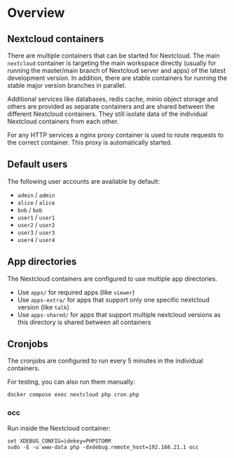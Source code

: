 # Overview

## Nextcloud containers

There are multiple containers that can be started for Nextcloud. The main `nextcloud` container is targeting the main workspace directly (usually for running the master/main branch of Nextcloud server and apps) of the latest development version. In addition, there are stable containers for running the stable major version branches in parallel.

Additional services like databases, redis cache, minio object storage and others are provided as separate containers and are shared between the different Nextcloud containers. They still isolate data of the individual Nextcloud containers from each other.

For any HTTP services a nginx proxy container is used to route requests to the correct container. This proxy is automatically started.

## Default users

The following user accounts are available by default:

- `admin` / `admin`
- `alice` / `alice`
- `bob` / `bob`
- `user1` / `user1`
- `user2` / `user2`
- `user3` / `user3`
- `user4` / `user4`

## App directories

The Nextcloud containers are configured to use multiple app directories.

- Use `apps/` for required apps (like `viewer`)
- Use `apps-extra/` for apps that support only one specific nextcloud version (like `talk`)
- Use `apps-shared/` for apps that support multiple nextcloud versions as this directory is shared between all containers

## Cronjobs

The cronjobs are configured to run every 5 minutes in the individual containers.

For testing, you can also run them manually:

```bash
docker compose exec nextcloud php cron.php
```

### occ

Run inside the Nextcloud container:

```
set XDEBUG_CONFIG=idekey=PHPSTORM
sudo -E -u www-data php -dxdebug.remote_host=192.168.21.1 occ
```
